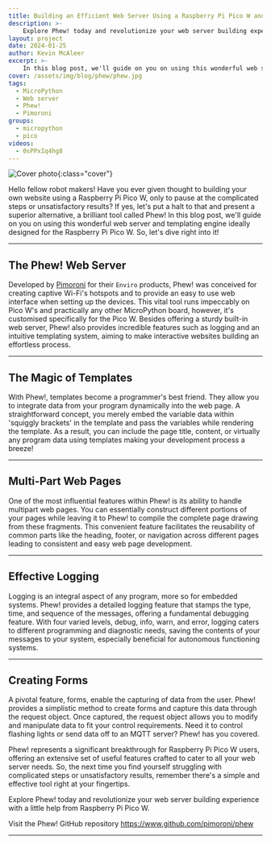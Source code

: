 ```yaml
---
title: Building an Efficient Web Server Using a Raspberry Pi Pico W and Phew!
description: >-
    Explore Phew! today and revolutionize your web server building experience with a little help from Raspberry Pi Pico W.
layout: project
date: 2024-01-25
author: Kevin McAleer
excerpt: >-
    In this blog post, we'll guide on you on using this wonderful web server and templating engine ideally designed for the Raspberry Pi Pico W.
cover: /assets/img/blog/phew/phew.jpg
tags:
  - MicroPython
  - Web server
  - Phew!
  - Pimoroni
groups:
  - micropython
  - pico
videos:
  - 0sPPxIq4hg8
---
```


![Cover photo](/assets/img/blog/phew/phew.jpg){:class="cover"}

Hello fellow robot makers! Have you ever given thought to building your own website using a Raspberry Pi Pico W, only to pause at the complicated steps or unsatisfactory results? If yes, let's put a halt to that and present a superior alternative, a brilliant tool called Phew! In this blog post, we'll guide on you on using this wonderful web server and templating engine ideally designed for the Raspberry Pi Pico W. So, let's dive right into it!

---

## The Phew! Web Server

Developed by [Pimoroni](https://shop.pimoroni.com) for their `Enviro` products, Phew! was conceived for creating captive Wi-Fi's hotspots and to provide an easy to use web interface when setting up the devices. This vital tool runs impeccably on Pico W's and practically any other MicroPython board, however, it's customised specifically for the Pico W. Besides offering a sturdy built-in web server, Phew! also provides incredible features such as logging and an intuitive templating system, aiming to make interactive websites building an effortless process.

---

## The Magic of Templates

With Phew!, templates become a programmer's best friend. They allow you to integrate data from your program dynamically into the web page. A straightforward concept, you merely embed the variable data within 'squiggly brackets' in the template and pass the variables while rendering the template. As a result, you can include the page title, content, or virtually any program data using templates making your development process a breeze!

---

## Multi-Part Web Pages

One of the most influential features within Phew! is its ability to handle multipart web pages. You can essentially construct different portions of your pages while leaving it to Phew! to compile the complete page drawing from these fragments. This convenient feature facilitates the reusability of common parts like the heading, footer, or navigation across different pages leading to consistent and easy web page development.

---

## Effective Logging

Logging is an integral aspect of any program, more so for embedded systems. Phew! provides a detailed logging feature that stamps the type, time, and sequence of the messages, offering a fundamental debugging feature. With four varied levels, debug, info, warn, and error, logging caters to different programming and diagnostic needs, saving the contents of your messages to your system, especially beneficial for autonomous functioning systems.

---

## Creating Forms

A pivotal feature, forms, enable the capturing of data from the user. Phew! provides a simplistic method to create forms and capture this data through the request object. Once captured, the request object allows you to modify and manipulate data to fit your control requirements. Need it to control flashing lights or send data off to an MQTT server? Phew! has you covered.

Phew! represents a significant breakthrough for Raspberry Pi Pico W users, offering an extensive set of useful features crafted to cater to all your web server needs. So, the next time you find yourself struggling with complicated steps or unsatisfactory results, remember there's a simple and effective tool right at your fingertips.

Explore Phew! today and revolutionize your web server building experience with a little help from Raspberry Pi Pico W.

Visit the Phew! GitHub repository <https://www.github.com/pimoroni/phew>

---
